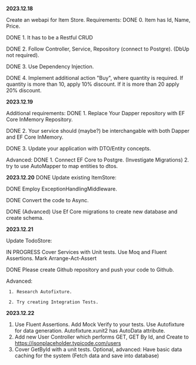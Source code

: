 **2023.12.18**

Create an webapi for Item Store.
Requirements:
DONE 0. Item has Id, Name, Price.

DONE 1. It has to be a Restful CRUD

DONE 2. Follow Controller, Service, Repository (connect to Postgre). (DbUp not required).

DONE 3. Use Dependency Injection.

DONE 4. Implement additional action "Buy", where quantity is required. If quantity is more than 10, apply 10% discount.
      If it is more than 20 apply 20% discount.

**2023.12.19**

Additional requirements:
DONE 1. Replace Your Dapper repository with EF Core InMemory Repository.

DONE 2. Your service should  (maybe?) be interchangable with both Dapper and EF Core InMemory.

DONE 3. Update your application with DTO/Entity concepts.

Advanced:
DONE 1. Connect EF Core to Postgre. (Investigate Migrations)
2. try to  use AutoMapper to map entities to dtos.

**2023.12.20**
DONE Update existing ItemStore:
   
DONE Employ ExceptionHandlingMiddleware.

DONE Convert the code to Async.

DONE (Advanced) Use Ef Core migrations to create new database and create schema.

**2023.12.21**

Update TodoStore:

IN PROGRESS Cover Services with Unit tests. Use Moq and Fluent Assertions. Mark Arrange-Act-Assert

DONE Please create Github repository and push your code to Github.

Advanced:

     1. Research Autofixture.
     
     2. Try creating Integration Tests.
**2023.12.22**
1. Use Fluent Assertions. Add Mock Verify to your tests. Use Autofixture for data generation. Autofixture.xunit2 has AutoData attribute.
2. Add new User Controller which performs GET, GET By Id, and Create to https://jsonplaceholder.typicode.com/users
3. Cover GetById with a unit tests.
Optional, advanced: Have basic data caching for the system (Fetch data and save into database)
